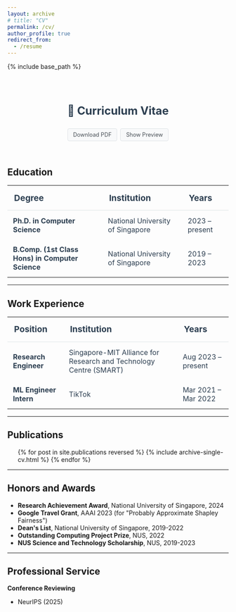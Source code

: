 ```yaml
---
layout: archive
# title: "CV"
permalink: /cv/
author_profile: true
redirect_from:
  - /resume
---
```


{% include base_path %}


<div style="text-align: center; margin: 2em 0; padding: 1em;">
  <h2 style="margin-bottom: 1em; font-size: 1.8em; color: #2c3e50;">📄 Curriculum Vitae</h2>
  <div style="display: flex; justify-content: center; gap: 0.5em; flex-wrap: wrap; margin-bottom: 1em;">
    <a href="{{ base_path }}/files/cv.pdf" 
       style="display: inline-block; padding: 6px 12px; background: #f8f9fa; color: #495057; text-decoration: none; border-radius: 4px; border: 1px solid #dee2e6; transition: all 0.2s ease; font-size: 0.9em;"
       onmouseover="this.style.background='#e9ecef'; this.style.borderColor='#adb5bd'"
       onmouseout="this.style.background='#f8f9fa'; this.style.borderColor='#dee2e6'">
      <i class="fas fa-download"></i> Download PDF
    </a>
    <a href="#" onclick="togglePreview(); return false;"
       style="display: inline-block; padding: 6px 12px; background: #f8f9fa; color: #495057; text-decoration: none; border-radius: 4px; border: 1px solid #dee2e6; transition: all 0.2s ease; font-size: 0.9em;"
       onmouseover="this.style.background='#e9ecef'; this.style.borderColor='#adb5bd'"
       onmouseout="this.style.background='#f8f9fa'; this.style.borderColor='#dee2e6'">
      <i class="fas fa-eye"></i> Show Preview
    </a>
  </div>
</div>

<div id="cv-preview" style="display: none; margin: 2em 0; text-align: center; background: #f8f9fa; padding: 1em; border-radius: 5px; border: 1px solid #dee2e6;">
  <iframe src="{{ base_path }}/files/cv.pdf" 
          style="width: 100%; height: 800px; border: 1px solid #ddd; border-radius: 3px;"
          title="CV Preview">
    <p>Your browser does not support PDFs. <a href="{{ base_path }}/files/cv.pdf">Download the PDF</a> instead.</p>
  </iframe>
</div>

<script>
function togglePreview() {
  var preview = document.getElementById('cv-preview');
  var toggleBtn = document.querySelector('a[onclick="togglePreview(); return false;"]');
  
  if (preview.style.display === 'none') {
    preview.style.display = 'block';
    toggleBtn.innerHTML = '<i class="fas fa-eye-slash"></i> Hide Preview';
  } else {
    preview.style.display = 'none';
    toggleBtn.innerHTML = '<i class="fas fa-eye"></i> Show Preview';
  }
}
</script>

## Education

<table style="width: 100%; color: #2c3e50; border-collapse: collapse; margin: 1em 0;">
  <thead>
    <tr style="border-bottom: 2px solid #ecf0f1;">
      <th style="padding: 0.8em; text-align: left; font-size: 1.2em; color: #2c3e50;">Degree</th>
      <th style="padding: 0.8em; text-align: left; font-size: 1.2em; color: #2c3e50;">Institution</th>
      <th style="padding: 0.8em; text-align: left; font-size: 1.2em; color: #2c3e50;">Years</th>
    </tr>
  </thead>
  <tbody>
    <tr>
      <td style="padding: 0.8em; font-size: 1em;"><strong>Ph.D. in Computer Science</strong></td>
      <td style="padding: 0.8em; font-size: 1em;">National University of Singapore</td>
      <td style="padding: 0.8em; font-size: 1em;">2023 – present</td>
    </tr>
    <tr>
      <td style="padding: 0.8em; font-size: 1em;"><strong>B.Comp. (1st Class Hons) in Computer Science</strong></td>
      <td style="padding: 0.8em; font-size: 1em;">National University of Singapore</td>
      <td style="padding: 0.8em; font-size: 1em;">2019 – 2023</td>
    </tr>
  </tbody>
</table>

---

## Work Experience

<table style="width: 100%; color: #2c3e50; border-collapse: collapse; margin: 1em 0;">
  <thead>
    <tr style="border-bottom: 2px solid #ecf0f1;">
      <th style="padding: 0.8em; text-align: left; font-size: 1.2em; color: #2c3e50;">Position</th>
      <th style="padding: 0.8em; text-align: left; font-size: 1.2em; color: #2c3e50;">Institution</th>
      <th style="padding: 0.8em; text-align: left; font-size: 1.2em; color: #2c3e50;">Years</th>
    </tr>
  </thead>
  <tbody>
    <tr>
      <td style="padding: 0.8em; font-size: 1em;"><strong>Research Engineer</strong></td>
      <td style="padding: 0.8em; font-size: 1em;">Singapore-MIT Alliance for Research and Technology Centre (SMART)</td>
      <td style="padding: 0.8em; font-size: 1em;">Aug 2023 – present</td>
    </tr>
    <tr>
      <td style="padding: 0.8em; font-size: 1em;"><strong>ML Engineer Intern</strong></td>
      <td style="padding: 0.8em; font-size: 1em;">TikTok</td>
      <td style="padding: 0.8em; font-size: 1em;">Mar 2021 – Mar 2022</td>
    </tr>
  </tbody>
</table>

---

## Publications

<ul>{% for post in site.publications reversed %}
  {% include archive-single-cv.html %}
{% endfor %}</ul>

---

## Honors and Awards

- **Research Achievement Award**, National University of Singapore, 2024
- **Google Travel Grant**, AAAI 2023 (for "Probably Approximate Shapley Fairness")
- **Dean's List**, National University of Singapore, 2019-2022
- **Outstanding Computing Project Prize**, NUS, 2022
- **NUS Science and Technology Scholarship**, NUS, 2019-2023

---

## Professional Service

**Conference Reviewing**
- NeurIPS (2025)


<!-- 
## Talks and Presentations

<ul>{% for post in site.talks reversed %}
  {% include archive-single-talk-cv.html  %}
{% endfor %}</ul>

--- -->
<!-- 
## Teaching Experience

<ul>{% for post in site.teaching reversed %}
  {% include archive-single-cv.html %}
{% endfor %}</ul> -->
